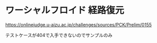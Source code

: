 # ワーシャルフロイド 経路復元

<https://onlinejudge.u-aizu.ac.jp/challenges/sources/PCK/Prelim/0155>

テストケースが404で入手できないのでサンプルのみ
